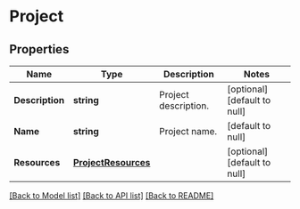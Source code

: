 # Project

## Properties
Name | Type | Description | Notes
------------ | ------------- | ------------- | -------------
**Description** | **string** | Project description. | [optional] [default to null]
**Name** | **string** | Project name. | [default to null]
**Resources** | [**ProjectResources**](project_resources.md) |  | [optional] [default to null]

[[Back to Model list]](../README.md#documentation-for-models) [[Back to API list]](../README.md#documentation-for-api-endpoints) [[Back to README]](../README.md)
